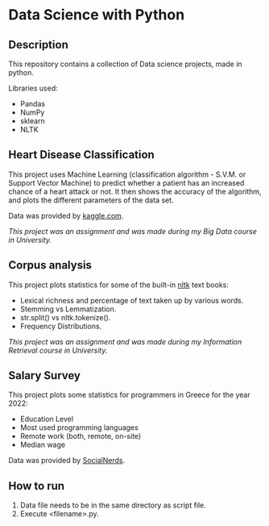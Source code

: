 # Data Science with Python

## Description

This repository contains a collection of Data science projects, made in python.

Libraries used:

- Pandas
- NumPy
- sklearn
- NLTK

## Heart Disease Classification

This project uses Machine Learning (classification algorithm - S.V.M. or Support Vector Machine) to predict whether a patient has an increased chance of a heart attack or not. It then shows the accuracy of the algorithm, and plots the different parameters of the data set.

Data was provided by [kaggle.com](https://www.kaggle.com/datasets/rashikrahmanpritom/heart-attack-analysis-prediction-dataset/data).

*This project was an assignment and was made during my Big Data course in University.*

## Corpus analysis

This project plots statistics for some of the built-in [nltk](https://www.nltk.org/) text books:

- Lexical richness and percentage of text taken up by various words.
- Stemming vs Lemmatization.
- str.split() vs nltk.tokenize().
- Frequency Distributions.

*This project was an assignment and was made during my Information Retrieval course in University.*

## Salary Survey

This project plots some statistics for programmers in Greece for the year 2022:

- Education Level
- Most used programming languages
- Remote work (both, remote, on-site)
- Median wage

Data was provided by [SocialNerds](https://www.youtube.com/@SocialNerdsGR).

## How to run

1. Data file needs to be in the same directory as script file.
2. Execute \<filename>.py.
